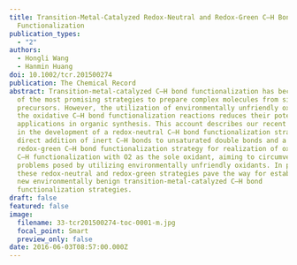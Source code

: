 ```yaml
---
title: Transition-Metal-Catalyzed Redox-Neutral and Redox-Green C–H Bond
  Functionalization
publication_types:
  - "2"
authors:
  - Hongli Wang
  - Hanmin Huang
doi: 10.1002/tcr.201500274
publication: The Chemical Record
abstract: Transition-metal-catalyzed C–H bond functionalization has become one
  of the most promising strategies to prepare complex molecules from simple
  precursors. However, the utilization of environmentally unfriendly oxidants in
  the oxidative C–H bond functionalization reactions reduces their potential
  applications in organic synthesis. This account describes our recent efforts
  in the development of a redox-neutral C–H bond functionalization strategy for
  direct addition of inert C–H bonds to unsaturated double bonds and a
  redox-green C–H bond functionalization strategy for realization of oxidative
  C–H functionalization with O2 as the sole oxidant, aiming to circumvent the
  problems posed by utilizing environmentally unfriendly oxidants. In principle,
  these redox-neutral and redox-green strategies pave the way for establishing
  new environmentally benign transition-metal-catalyzed C–H bond
  functionalization strategies.
draft: false
featured: false
image:
  filename: 33-tcr201500274-toc-0001-m.jpg
  focal_point: Smart
  preview_only: false
date: 2016-06-03T08:57:00.000Z
---
```

